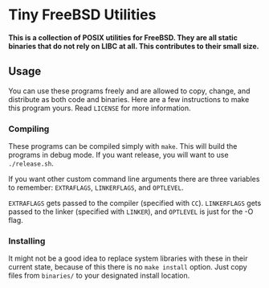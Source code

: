 # Tiny FreeBSD Utilities

#### This is a collection of POSIX utilities for FreeBSD. They are all static binaries that do not rely on LIBC at all. This contributes to their small size.

## Usage

You can use these programs freely and are allowed to copy, change, and distribute as both code and binaries. Here are a few instructions to make this program yours. Read `LICENSE` for more information.

### Compiling
These programs can be compiled simply with `make`. This will build the programs in debug mode. If you want release, you will want to use `./release.sh`.

If you want other custom command line arguments there are three variables to remember: `EXTRAFLAGS`, `LINKERFLAGS`, and `OPTLEVEL`.

`EXTRAFLAGS` gets passed to the compiler (specified with `CC`). `LINKERFLAGS` gets passed to the linker (specified with `LINKER`), and `OPTLEVEL` is just for the -O flag.

### Installing
It might not be a good idea to replace system libraries with these in their current state, because of this there is no `make install` option. Just copy files from `binaries/` to your designated install location.

